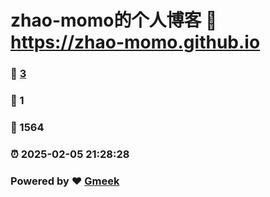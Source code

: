 # zhao-momo的个人博客 :link: https://zhao-momo.github.io 
### :page_facing_up: [3](https://zhao-momo.github.io/tag.html) 
### :speech_balloon: 1 
### :hibiscus: 1564 
### :alarm_clock: 2025-02-05 21:28:28 
### Powered by :heart: [Gmeek](https://github.com/Meekdai/Gmeek)
